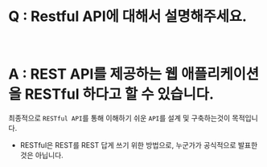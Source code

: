 # Q : Restful API에 대해서 설명해주세요.

<br />

# A : REST API를 제공하는 웹 애플리케이션을 RESTful 하다고 할 수 있습니다.

최종적으로 `RESTful API`를 통해 이해하기 쉬운 `API`를 설계 및 구축하는것이 목적입니다.

- RESTful은 REST를 REST 답게 쓰기 위한 방법으로, 누군가가 공식적으로 발표한 것은 아닙니다.
